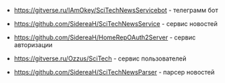 - https://gitverse.ru/IAmOkey/SciTechNewsServicebot - телеграмм бот

- https://github.com/SidereaH/SciTechNewsService - сервис новостей

- https://github.com/SidereaH/HomeRepOAuth2Server - сервис авторизации 

- https://gitverse.ru/Ozzus/SciTech - сервис пользователей 

- https://github.com/SidereaH/SciTechNewsParser - парсер новостей 

